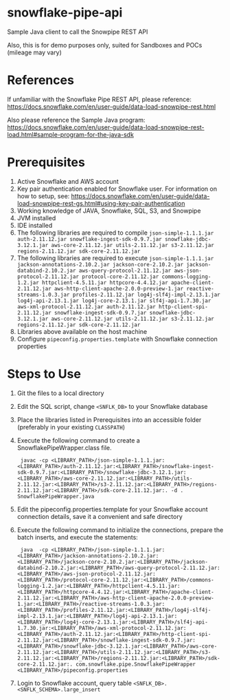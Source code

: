 # snowflake-pipe-api
Sample Java client to call the Snowpipe REST API

Also, this is for demo purposes only, suited for Sandboxes and POCs (mileage may vary)

# References
If unfamiliar with the Snowflake Pipe REST API, please reference:
https://docs.snowflake.com/en/user-guide/data-load-snowpipe-rest.html

Also please reference the Sample Java program:
https://docs.snowflake.com/en/user-guide/data-load-snowpipe-rest-load.html#sample-program-for-the-java-sdk

# Prerequisites
1. Active Snowflake and AWS account
2. Key pair authentication enabled for Snowflake user.  For information on how to setup, see:
https://docs.snowflake.com/en/user-guide/data-load-snowpipe-rest-gs.html#using-key-pair-authentication
3. Working knowledge of JAVA, Snowflake, SQL, S3, and Snowpipe
4. JVM installed
5. IDE installed
6. The following libraries are required to compile
    `json-simple-1.1.1.jar
    auth-2.11.12.jar
    snowflake-ingest-sdk-0.9.7.jar
    snowflake-jdbc-3.12.1.jar
    aws-core-2.11.12.jar
    utils-2.11.12.jar
    s3-2.11.12.jar
    regions-2.11.12.jar
    sdk-core-2.11.12.jar`
7. The following libraries are required to execute
    `json-simple-1.1.1.jar
    jackson-annotations-2.10.2.jar
    jackson-core-2.10.2.jar
    jackson-databind-2.10.2.jar
    aws-query-protocol-2.11.12.jar
    aws-json-protocol-2.11.12.jar
    protocol-core-2.11.12.jar
    commons-logging-1.2.jar
    httpclient-4.5.11.jar
    httpcore-4.4.12.jar
    apache-client-2.11.12.jar
    aws-http-client-apache-2.0.0-preview-1.jar
    reactive-streams-1.0.3.jar
    profiles-2.11.12.jar
    log4j-slf4j-impl-2.13.1.jar
    log4j-api-2.13.1.jar
    log4j-core-2.13.1.jar
    slf4j-api-1.7.30.jar
    aws-xml-protocol-2.11.12.jar
    auth-2.11.12.jar
    http-client-spi-2.11.12.jar
    snowflake-ingest-sdk-0.9.7.jar
    snowflake-jdbc-3.12.1.jar
    aws-core-2.11.12.jar
    utils-2.11.12.jar
    s3-2.11.12.jar
    regions-2.11.12.jar
    sdk-core-2.11.12.jar`
8. Libraries above available on the host machine
9. Configure `pipeconfig.properties.template` with Snowflake connection properties
      
# Steps to Use
1. Git the files to a local directory
2. Edit the SQL script, change `<SNFLK_DB>` to your Snowflake database
3. Place the libraries listed in Prerequisites into an accessible folder (preferably in your existing `CLASSPATH`) 
4. Execute the following command to create a SnowflakePipeWrapper.class file.
 
        javac -cp <LIBRARY_PATH>/json-simple-1.1.1.jar:<LIBRARY_PATH>/auth-2.11.12.jar:<LIBRARY_PATH>/snowflake-ingest-sdk-0.9.7.jar:<LIBRARY_PATH>/snowflake-jdbc-3.12.1.jar:<LIBRARY_PATH>/aws-core-2.11.12.jar:<LIBRARY_PATH>/utils-2.11.12.jar:<LIBRARY_PATH>/s3-2.11.12.jar:<LIBRARY_PATH>/regions-2.11.12.jar:<LIBRARY_PATH>/sdk-core-2.11.12.jar:. -d . SnowflakePipeWrapper.java  
 
6. Edit the pipeconfig.properties.template for your Snowflake account connection details, save it a convenient and safe directory
7. Execute the following command to initialize the connections, prepare the batch inserts, and execute the statements:

        java  -cp <LIBRARY_PATH>/json-simple-1.1.1.jar:<LIBRARY_PATH>/jackson-annotations-2.10.2.jar:<LIBRARY_PATH>/jackson-core-2.10.2.jar:<LIBRARY_PATH>/jackson-databind-2.10.2.jar:<LIBRARY_PATH>/aws-query-protocol-2.11.12.jar:<LIBRARY_PATH>/aws-json-protocol-2.11.12.jar:<LIBRARY_PATH>/protocol-core-2.11.12.jar:<LIBRARY_PATH>/commons-logging-1.2.jar:<LIBRARY_PATH>/httpclient-4.5.11.jar:<LIBRARY_PATH>/httpcore-4.4.12.jar:<LIBRARY_PATH>/apache-client-2.11.12.jar:<LIBRARY_PATH>/aws-http-client-apache-2.0.0-preview-1.jar:<LIBRARY_PATH>/reactive-streams-1.0.3.jar:<LIBRARY_PATH>/profiles-2.11.12.jar:<LIBRARY_PATH>/log4j-slf4j-impl-2.13.1.jar:<LIBRARY_PATH>/log4j-api-2.13.1.jar:<LIBRARY_PATH>/log4j-core-2.13.1.jar:<LIBRARY_PATH>/slf4j-api-1.7.30.jar:<LIBRARY_PATH>/aws-xml-protocol-2.11.12.jar:<LIBRARY_PATH>/auth-2.11.12.jar:<LIBRARY_PATH>/http-client-spi-2.11.12.jar:<LIBRARY_PATH>/snowflake-ingest-sdk-0.9.7.jar:<LIBRARY_PATH>/snowflake-jdbc-3.12.1.jar:<LIBRARY_PATH>/aws-core-2.11.12.jar:<LIBRARY_PATH>/utils-2.11.12.jar:<LIBRARY_PATH>/s3-2.11.12.jar:<LIBRARY_PATH>/regions-2.11.12.jar:<LIBRARY_PATH>/sdk-core-2.11.12.jar:. com.snowflake.pipe.SnowflakePipeWrapper <LIBRARY_PATH>/pipeconfig.properties
8. Login to Snowflake account, query table `<SNFLK_DB>.<SNFLK_SCHEMA>.large_insert`
